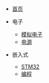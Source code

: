 <!-- _sidebar.md -->

- [首页](/README.md)

- 电子
  - [模拟电子](/docs/电子/模拟电子.md)
  - [电源](/docs/电子/电源.md)

- 嵌入式
  - [STM32](/docs/嵌入式/STM32.md)
  - [编程](/docs/嵌入式/编程.md)